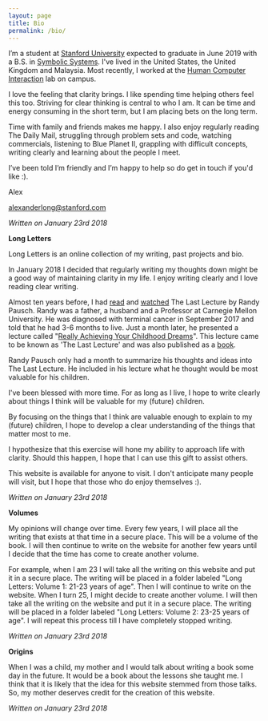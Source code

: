 ```yaml
---
layout: page
title: Bio
permalink: /bio/
---
```


I’m a student at [Stanford University](http://stanford.edu) expected to graduate in June 2019 with a B.S. in [Symbolic Systems](https://symsys.stanford.edu/). I've lived in the United States, the United Kingdom and Malaysia. Most recently, I worked at the [Human Computer Interaction](http://hci.stanford.edu/) lab on campus.

I love the feeling that clarity brings. I like spending time helping others feel this too. Striving for clear thinking is central to who I am. It can be time and energy consuming in the short term, but I am placing bets on the long term.

Time with family and friends makes me happy. I also enjoy regularly reading The Daily Mail, struggling through problem sets and code, watching commercials, listening to Blue Planet II, grappling with difficult concepts, writing clearly and learning about the people I meet.

I’ve been told I’m friendly and I’m happy to help so do get in touch if you'd like :). 

Alex

[alexanderlong@stanford.com](mailto:alexanderlong@stanford.edu)

*Written on January 23rd 2018*


**Long Letters**

Long Letters is an online collection of my writing, past projects and bio. 

In January 2018 I decided that regularly writing my thoughts down might be a good way of maintaining clarity in my life. I enjoy writing clearly and I love reading clear writing. 

Almost ten years before, I had [read](https://www.cmu.edu/randyslecture/book/) and [watched](https://www.cmu.edu/randyslecture/videos/index.html) The Last Lecture by Randy Pausch. Randy was a father, a husband and a Professor at Carnegie Mellon University. He was diagnosed with terminal cancer in September 2017 and told that he had 3-6 months to live. Just a month later, he presented a lecture called "[Really Achieving Your Childhood Dreams](https://www.cmu.edu/randyslecture/videos/index.html)". This lecture came to be known as 'The Last Lecture' and was also published as a [book](https://www.cmu.edu/randyslecture/book/index.html). 

Randy Pausch only had a month to summarize his thoughts and ideas into The Last Lecture. He included in his lecture what he thought would be most valuable for his children. 

I've been blessed with more time. For as long as I live, I hope to write clearly about things I think will be valuable for my (future) children. 

By focusing on the things that I think are valuable enough to explain to my (future) children, I hope to develop a clear understanding of the things that matter most to me.

I hypothesize that this exercise will hone my ability to approach life with clarity. Should this happen, I hope that I can use this gift to assist others.

This website is available for anyone to visit. I don't anticipate many people will visit, but I hope that those who do enjoy themselves :).

*Written on January 23rd 2018*

**Volumes**

My opinions will change over time. Every few years, I will place all the writing that exists at that time in a secure place. This will be a volume of the book. I will then continue to write on the website for another few years until I decide that the time has come to create another volume. 

For example, when I am 23 I will take all the writing on this website and put it in a secure place. The writing will be placed in a folder labeled "Long Letters: Volume 1: 21-23 years of age". Then I will continue to write on the website. When I turn 25, I might decide to create another volume. I will then take all the writing on the website and put it in a secure place. The writing will be placed in a folder labeled "Long Letters: Volume 2: 23-25 years of age". I will repeat this process till I have completely stopped writing.

*Written on January 23rd 2018*

**Origins**

When I was a child, my mother and I would talk about writing a book some day in the future. It would be a book about the lessons she taught me. I think that it is likely that the idea for this website stemmed from those talks. So, my mother deserves credit for the creation of this website.

*Written on January 23rd 2018*
